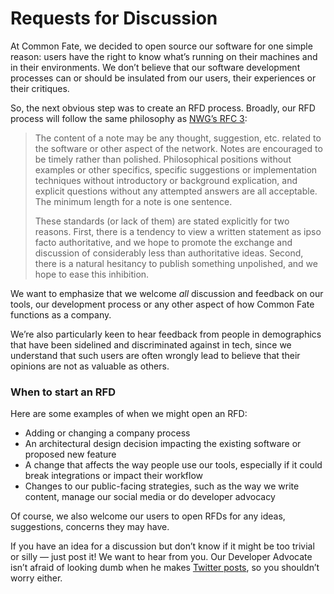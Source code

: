 # Requests for Discussion

At Common Fate, we decided to open source our software for one simple reason: users have the right to know what’s running on their machines and in their environments. We don’t believe that our software development processes can or should be insulated from our users, their experiences or their critiques. 

So, the next obvious step was to create an RFD process. Broadly, our RFD process will follow the same philosophy as [NWG’s RFC 3](https://www.rfc-editor.org/rfc/rfc3):

> The content of a note may be any thought, suggestion, etc. related to the software or other aspect of the network. Notes are encouraged to be timely rather than polished. Philosophical positions without examples or other specifics, specific suggestions or implementation techniques without introductory or background explication, and explicit questions without any attempted answers are all acceptable. The minimum length for a note is one sentence.
>
> These standards (or lack of them) are stated explicitly for two reasons. First, there is a tendency to view a written statement as ipso facto authoritative, and we hope to promote the exchange and discussion of considerably less than authoritative ideas. Second, there is a natural hesitancy to publish something unpolished, and we hope to ease this inhibition.

We want to emphasize that we welcome *all* discussion and feedback on our tools, our development process or any other aspect of how Common Fate functions as a company. 

We’re also particularly keen to hear feedback from people in demographics that have been sidelined and discriminated against in tech, since we understand that such users are often wrongly lead to believe that their opinions are not as valuable as others.

### When to start an RFD

Here are some examples of when we might open an RFD:

- Adding or changing a company process
- An architectural design decision impacting the existing software or proposed new feature
- A change that affects the way people use our tools, especially if it could break integrations or impact their workflow
- Changes to our public-facing strategies, such as the way we write content, manage our social media or do developer advocacy

Of course, we also welcome our users to open RFDs for any ideas, suggestions, concerns they may have. 

If you have an idea for a discussion but don’t know if it might be too trivial or silly — just post it! We want to hear from you. Our Developer Advocate isn’t afraid of looking dumb when he makes [Twitter posts](https://twitter.com/CommonFateTech/status/1552457541061586945), so you shouldn’t worry either.
